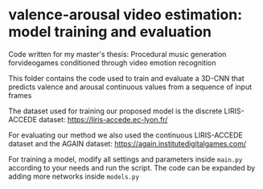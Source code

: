# valence-arousal video estimation: model training and evaluation

Code written for my master's thesis: Procedural music generation forvideogames conditioned through video emotion recognition

This folder contains the code used to train and evaluate a 3D-CNN that predicts valence and arousal continuous values from a sequence of input frames

The dataset used for training our proposed model is the discrete LIRIS-ACCEDE dataset: https://liris-accede.ec-lyon.fr/

For evaluating our method we also used the continuous LIRIS-ACCEDE dataset and the AGAIN dataset: https://again.institutedigitalgames.com/


For training a model, modify all settings and parameters inside `main.py` according to your needs and run the script. The code can be expanded by adding more networks inside `models.py`
